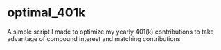 # optimal_401k

A simple script I made to optimize my yearly 401(k) contributions to take advantage of compound interest and matching contributions
